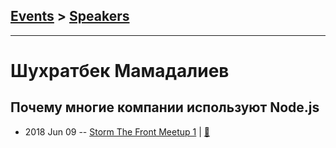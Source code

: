 ## [Events](../README.md) > [Speakers](../speakers.md)
---

# Шухратбек Мамадалиев

## Почему многие компании используют Node.js
- 2018 Jun 09 -- [Storm The Front Meetup 1](https://www.youtube.com/watch?v=tqi_z-20Y2A)  | [:notebook:](http://slides.com/shukhratbek/why-most-companies-use-node-js#/)  

